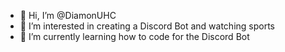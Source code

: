 - 👋 Hi, I’m @DiamonUHC
- 👀 I’m interested in creating a Discord Bot and watching sports
- 🌱 I’m currently learning how to code for the Discord Bot

<!---
TheDiamoneMinor/TheDiamoneMinor is a ✨ special ✨ repository because its `README.md` (this file) appears on your GitHub profile.
You can click the Preview link to take a look at your changes.
--->
